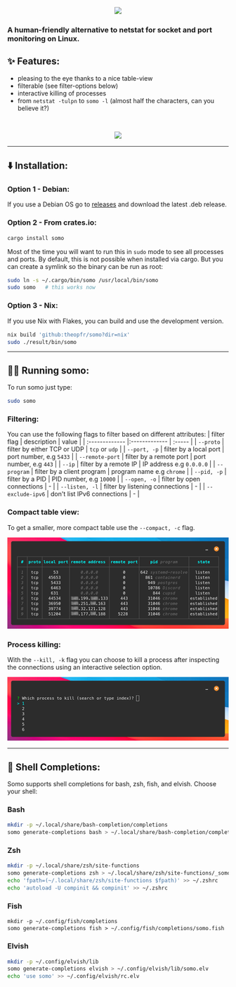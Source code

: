 <p align="center">
  <img style="width: 250px" src="./images/somo-logo.png" />
</p>


### A human-friendly alternative to netstat for socket and port monitoring on Linux.


## ✨ Features:
- pleasing to the eye thanks to a nice table-view
- filterable (see filter-options below)
- interactive killing of processes
- from ``netstat -tulpn`` to ``somo -l`` (almost half the characters, can you believe it?)

<br />

<p align="center">
  <img src="./images/somo-example.png" />
</p>

---

## ⬇️ Installation:

### Option 1 - Debian:
If you use a Debian OS go to [releases](https://github.com/theopfr/somo/releases) and download the latest .deb release.

### Option 2 - From crates.io:
```sh
cargo install somo
```
Most of the time you will want to run this in ``sudo`` mode to see all processes and ports. By default, this is not possible when installed via cargo. But you can create a symlink so the binary can be run as root:
```sh
sudo ln -s ~/.cargo/bin/somo /usr/local/bin/somo
sudo somo   # this works now
```
### Option 3 - Nix:

If you use Nix with Flakes, you can build and use the development version.

```sh
nix build 'github:theopfr/somo?dir=nix'
sudo ./result/bin/somo
```

---

## 🏃‍♀️ Running somo:
To run somo just type: 
```sh
sudo somo
```

### Filtering:

You can use the following flags to filter based on different attributes:
| filter flag | description | value |
| :------------- |:------------- | :----- |
| ```--proto``` | filter by either TCP or UDP  | ``tcp`` or ``udp`` | 
| ```--port, -p``` | filter by a local port | port number, e.g ``5433`` |
| ```--remote-port``` | filter by a remote port | port number, e.g ``443`` |
| ```--ip``` | filter by a remote IP | IP address e.g ``0.0.0.0`` |
| ```--program``` | filter by a client program | program name e.g ``chrome`` |
| ```--pid, -p``` | filter by a PID | PID number, e.g ``10000`` |
| ```--open, -o``` | filter by open connections | - |
| ```--listen, -l``` | filter by listening connections | - |
| ```--exclude-ipv6``` | don't list IPv6 connections | - |

### Compact table view:
To get a smaller, more compact table use the ``--compact, -c`` flag.

![compact-example](./images/somo-compact-example.png)


### Process killing:
With the ``--kill, -k`` flag you can choose to kill a process after inspecting the connections using an interactive selection option.

![kill-example](./images/somo-kill-example.png)

---

## 🔧 Shell Completions:
Somo supports shell completions for bash, zsh, fish, and elvish. Choose your shell:

### Bash
```bash
mkdir -p ~/.local/share/bash-completion/completions
somo generate-completions bash > ~/.local/share/bash-completion/completions/somo
```

### Zsh
```zsh
mkdir -p ~/.local/share/zsh/site-functions
somo generate-completions zsh > ~/.local/share/zsh/site-functions/_somo
echo 'fpath=(~/.local/share/zsh/site-functions $fpath)' >> ~/.zshrc
echo 'autoload -U compinit && compinit' >> ~/.zshrc
```

### Fish
```fish
mkdir -p ~/.config/fish/completions
somo generate-completions fish > ~/.config/fish/completions/somo.fish
```

### Elvish
```bash
mkdir -p ~/.config/elvish/lib
somo generate-completions elvish > ~/.config/elvish/lib/somo.elv
echo 'use somo' >> ~/.config/elvish/rc.elv
```